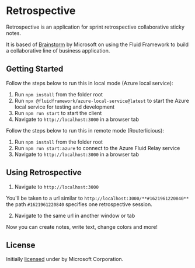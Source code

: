 # Retrospective

Retrospective is an application for sprint retrospective collaborative sticky notes.

It is based of [Brainstorm](https://github.com/microsoft/FluidExamples/tree/main/brainstorm) by Microsoft on using the Fluid Framework to build a collaborative 
line of business application.

## Getting Started

Follow the steps below to run this in local mode (Azure local service):

1. Run `npm install` from the folder root
2. Run `npx @fluidframework/azure-local-service@latest` to start the Azure local service for testing and development
3. Run `npm run start` to start the client
4. Navigate to `http://localhost:3000` in a browser tab

Follow the steps below to run this in remote mode (Routerlicious):

1. Run `npm install` from the folder root
2. Run `npm run start:azure` to connect to the Azure Fluid Relay service
3. Navigate to `http://localhost:3000` in a browser tab

## Using Retrospective

1. Navigate to `http://localhost:3000`

You'll be taken to a url similar to `http://localhost:3000/**#1621961220840**` the path `#1621961220840` specifies one retrospective session.

2. Navigate to the same url in another window or tab

Now you can create notes, write text, change colors and more!

## License

Initially [licensed](https://github.com/microsoft/FluidExamples/blob/main/LICENSE)
under by Microsoft Corporation.
